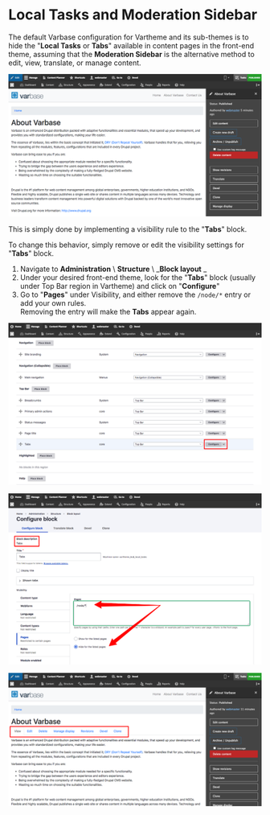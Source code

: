 # Local Tasks and Moderation Sidebar

The default Varbase configuration for Vartheme and its sub-themes is to hide the "**Local Tasks** or **Tabs**" available in content pages in the front-end theme, assuming that the **Moderation Sidebar** is the alternative method to edit, view, translate, or manage content.

![Moderation Sidebar Without Tabs](<../../drupal-platform-docs/.gitbook/assets/Moderation SIdebar (1).png>)

This is simply done by implementing a visibility rule to the "**Tabs**" block.

To change this behavior, simply remove or edit the visibility settings for "**Tabs**" block.

1. Navigate to **Administration** \ **Structure** \ \_**Block layout** \_
2. Under your desired front-end theme, look for the "**Tabs**" block (usually under Top Bar region in Vartheme) and click on "**Configure**"
3. Go to "**Pages**" under Visibility, and either remove the `/node/*` entry or add your own rules.\
   Removing the entry will make the **Tabs** appear again.

![Tabs Block in Block Layout](<../../drupal-platform-docs/.gitbook/assets/Block Layout for Tabs (1).png>)

![Configure Tabs Visibility on Pages](<../../drupal-platform-docs/.gitbook/assets/Configure Tabs Block.png>)

![Moderation Sidebar With Tabs](<../../drupal-platform-docs/.gitbook/assets/Moderation Sidebar With Tabs (1) (1).png>)
